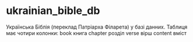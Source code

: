 # ukrainian_bible_db
Українська Біблія (переклад Патріарха Філарета) у базі данних.
Таблиця має чотири колонки:
book книга
chapter розділ
verse вірш
content вміст
